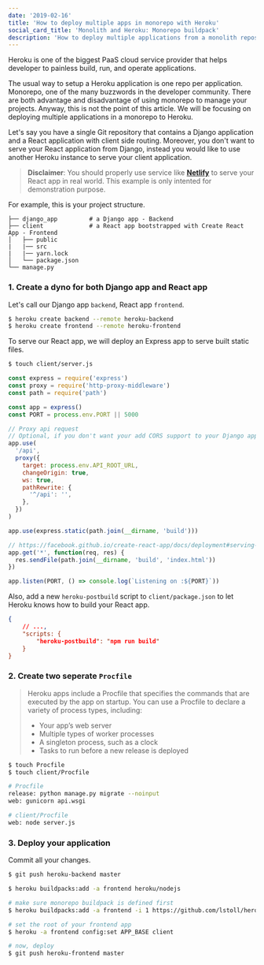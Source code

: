 ```yaml
---
date: '2019-02-16'
title: 'How to deploy multiple apps in monorepo with Heroku'
social_card_title: 'Monolith and Heroku: Monorepo buildpack'
description: 'How to deploy multiple applications from a monolith repository with Heroku'
---
```


Heroku is one of the biggest PaaS cloud service provider that helps developer to painless build, run, and operate applications.

The usual way to setup a Heroku application is one repo per application. Monorepo, one of the many buzzwords in the developer community. There are both advantage and disadvantage of using monorepo to manage your projects. Anyway, this is not the point of this article. We will be focusing on deploying multiple applications in a monorepo to Heroku.

Let's say you have a single Git repository that contains a Django application and a React application with client side routing. Moreover, you don't want to serve your React application from Django, instead you would like to use another Heroku instance to serve your client application.

> **Disclaimer**: You should properly use service like [**Netlify**](https://www.netlify.com/) to serve your React app in real world. This example is only intented for demonstration purpose.

For example, this is your project structure.

```
├── django_app         # a Django app - Backend
├── client             # a React app bootstrapped with Create React App - Frontend
│   ├── public
|   |── src
|   |── yarn.lock
│   └── package.json
└── manage.py
```

### 1. Create a dyno for both Django app and React app

Let's call our Django app `backend`, React app `frontend`.

```sh
$ heroku create backend --remote heroku-backend
$ heroku create frontend --remote heroku-frontend
```

To serve our React app, we will deploy an Express app to serve built static files.

```sh
$ touch client/server.js
```

```js
const express = require('express')
const proxy = require('http-proxy-middleware')
const path = require('path')

const app = express()
const PORT = process.env.PORT || 5000

// Proxy api request
// Optional, if you don't want your add CORS support to your Django app
app.use(
  '/api',
  proxy({
    target: process.env.API_ROOT_URL,
    changeOrigin: true,
    ws: true,
    pathRewrite: {
      '^/api': '',
    },
  })
)

app.use(express.static(path.join(__dirname, 'build')))

// https://facebook.github.io/create-react-app/docs/deployment#serving-apps-with-client-side-routing
app.get('*', function(req, res) {
  res.sendFile(path.join(__dirname, 'build', 'index.html'))
})

app.listen(PORT, () => console.log(`Listening on :${PORT}`))
```

Also, add a new `heroku-postbuild` script to `client/package.json` to let Heroku knows how to build your React app.

```json
{
    // ...,
    "scripts: {
        "heroku-postbuild": "npm run build"
    }
}
```

### 2. Create two seperate `Procfile`

> Heroku apps include a Procfile that specifies the commands that are executed by the app on startup. You can use a Procfile to declare a variety of process types, including:
>
> - Your app’s web server
> - Multiple types of worker processes
> - A singleton process, such as a clock
> - Tasks to run before a new release is deployed

```sh
$ touch Procfile
$ touch client/Procfile
```

```sh
# Procfile
release: python manage.py migrate --noinput
web: gunicorn api.wsgi
```

```sh
# client/Procfile
web: node server.js
```

### 3. Deploy your application

Commit all your changes.

```sh
$ git push heroku-backend master
```

```sh
$ heroku buildpacks:add -a frontend heroku/nodejs

# make sure monorepo buildpack is defined first
$ heroku buildpacks:add -a frontend -i 1 https://github.com/lstoll/heroku-buildpack-monorepo

# set the root of your frontend app
$ heroku -a frontend config:set APP_BASE client

# now, deploy
$ git push heroku-frontend master
```
